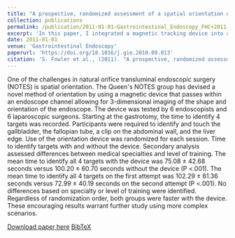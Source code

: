 ```yaml
---
title: "A prospective, randomized assessment of a spatial orientation device in natural orifice transluminal endoscopic surgery"
collection: publications
permalink: /publication/2011-01-01-Gastrointestinal_Endoscopy_FHC+2011
excerpt: 'In this paper, I integrated a magnetic tracking device into an endoscope so its shape can be determined in realtime. I showed that by visualizing the orientation and shape of the endoscopy, the insertion of the endoscope is greatly facilitated.'
date: 2011-01-01
venue: 'Gastrointestinal Endoscopy'
paperurl: 'https://doi.org/10.1016/j.gie.2010.09.013'
citation: 'S. Fowler et al., (2011). "A prospective, randomized assessment of a spatial orientation device in natural orifice transluminal endoscopic surgery"; in <i>Gastrointestinal Endoscopy</i>, 73(1), pp. 123-127.'
---
```


One of the challenges in natural orifice transluminal endoscopic surgery (NOTES) is spatial orientation. The Queen's NOTES group has devised a novel method of orientation by using a magnetic device that passes within an endoscope channel allowing for 3-dimensional imaging of the shape and orientation of the endoscope. The device was tested by 6 endoscopists and 6 laparoscopic surgeons. Starting at the gastrotomy, the time to identify 4 targets was recorded. Participants were required to identify and touch the gallbladder, the fallopian tube, a clip on the abdominal wall, and the liver edge. Use of the orientation device was randomized for each session. Time to identify targets with and without the device. Secondary analysis assessed differences between medical specialties and level of training. The mean time to identify all 4 targets with the device was 75.08 ± 42.68 seconds versus 100.20 ± 60.70 seconds without the device (P <.001). The mean time to identify all 4 targets on the first attempt was 102.29 ± 61.36 seconds versus 72.99 ± 40.19 seconds on the second attempt (P <.001). No differences based on specialty or level of training were identified. Regardless of randomization order, both groups were faster with the device. These encouraging results warrant further study using more complex scenarios.

[Download paper here](https://doi.org/10.1016/j.gie.2010.09.013) [BibTeX](./../files/bibtex/FHC+2011.bib)
